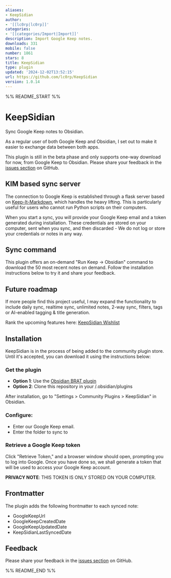 ```yaml
---
aliases:
- KeepSidian
author:
- '[[lc0rp|lc0rp]]'
categories:
- '[[categories/Import|Import]]'
description: Import Google Keep notes.
downloads: 331
mobile: false
number: 1861
stars: 8
title: KeepSidian
type: plugin
updated: '2024-12-02T13:52:15'
url: https://github.com/lc0rp/KeepSidian
version: 1.0.14
---
```


%% README_START %%


# KeepSidian

Sync Google Keep notes to Obsidian.

As a regular user of both Google Keep and Obsidian, I set out to make it easier to exchange data between both apps.

This plugin is still in the beta phase and only supports one-way download for now, from Google Keep to Obsidian. Please share your feedback in the [issues section](https://github.com/lc0rp/KeepSidian/issues) on GitHub.

## KIM based sync server

The connection to Google Keep is established through a flask server based on [Keep-It-Markdown](https://github.com/djsudduth/keep-it-markdown), which handles the heavy lifting. This is particularly useful for users who cannot run Python scripts on their computers. 

When you start a sync, you will provide your Google Keep email and a token generated during installation. These credentials are stored on your computer, sent when you sync, and then discarded - We do not log or store your credentials or notes in any way.

## Sync command

This plugin offers an on-demand "Run Keep -> Obsidian" command to download the 50 most recent notes on demand. Follow the installation instructions below to try it and share your feedback. 

## Future roadmap

If more people find this project useful, I may expand the functionality to include daily sync, realtime sync, unlimited notes, 2-way sync, filters, tags or AI-enabled tagging & title generation.

Rank the upcoming features here: [KeepSidian Wishlist](https://umh39lhux3j.typeform.com/to/NKbRukRg)

## Installation

KeepSidian is in the process of being added to the community plugin store. Until it's accepted, you can download it using the instructions below:

### Get the plugin

- **Option 1**: Use the [Obsidian BRAT plugin](https://github.com/TfTHacker/obsidian42-brat)
- **Option 2**: Clone this repository in your <obsidian vault path>/.obsidian/plugins

After installation, go to "Settings > Community Plugins > KeepSidian" in Obsidian.

### Configure:

- Enter our Google Keep email.
- Enter the folder to sync to

### Retrieve a Google Keep token

Click "Retrieve Token," and a browser window should open, prompting you to log into Google. Once you have done so, we shall generate a token that will be used to access your Google Keep account.

**PRIVACY NOTE**: THIS TOKEN IS ONLY STORED ON YOUR COMPUTER. 

## Frontmatter

The plugin adds the following frontmatter to each synced note:

- GoogleKeepUrl
- GoogleKeepCreatedDate
- GoogleKeepUpdatedDate
- KeepSidianLastSyncedDate

## Feedback

Please share your feedback in the [issues section](https://github.com/lc0rp/KeepSidian/issues) on GitHub.


%% README_END %%
